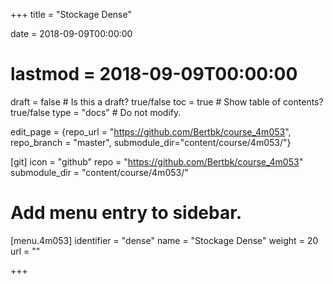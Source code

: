 +++
title = "Stockage Dense"

date = 2018-09-09T00:00:00
# lastmod = 2018-09-09T00:00:00

draft = false  # Is this a draft? true/false
toc = true  # Show table of contents? true/false
type = "docs"  # Do not modify.

edit_page = {repo_url = "https://github.com/Bertbk/course_4m053", repo_branch = "master", submodule_dir="content/course/4m053/"}

[git]
  icon = "github"
  repo = "https://github.com/Bertbk/course_4m053"
  submodule_dir = "content/course/4m053/"

# Add menu entry to sidebar.
[menu.4m053]
  identifier = "dense"
  name = "Stockage Dense"
  weight = 20
  url = ""


+++
